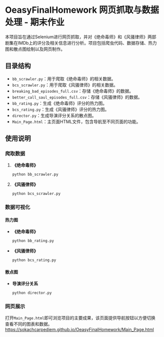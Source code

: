 # OeasyFinalHomework 网页抓取与数据处理 - 期末作业

本项目旨在通过Selenium进行网页抓取，并对《绝命毒师》和《风骚律师》两部剧集在IMDb上的评分及相关信息进行分析。项目包括爬虫代码、数据存储、热力图和散点图绘制以及网页制作。

## 目录结构

- `bb_scrawler.py`：用于爬取《绝命毒师》的相关数据。
- `bcs_scrawler.py`：用于爬取《风骚律师》的相关数据。
- `breaking_bad_episodes_full.csv`：存储《绝命毒师》的数据。
- `better_call_saul_episodes_full.csv`：存储《风骚律师》的数据。
- `bb_rating.py`：生成《绝命毒师》评分的热力图。
- `bcs_rating.py`：生成《风骚律师》评分的热力图。
- `director.py`：生成导演评分关系的散点图。
- `Main_Page.html`：主页面HTML文件，包含导航至不同页面的功能。

## 使用说明

### 爬取数据

1. **《绝命毒师》**
    ```bash
    python bb_scrawler.py
    ```
2. **《风骚律师》**
    ```bash
    python bcs_scrawler.py
    ```

### 数据可视化

#### 热力图

- **《绝命毒师》**
    ```bash
    python bb_rating.py
    ```
- **《风骚律师》**
    ```bash
    python bcs_rating.py
    ```

#### 散点图

- **导演评分关系**
    ```bash
    python director.py
    ```

### 网页展示

打开`Main_Page.html`即可浏览项目的主要成果，该页面提供导航按钮以方便切换查看不同的图表和数据。
https://sokachcarpediem.github.io/OeasyFinalHomework/Main_Page.html
